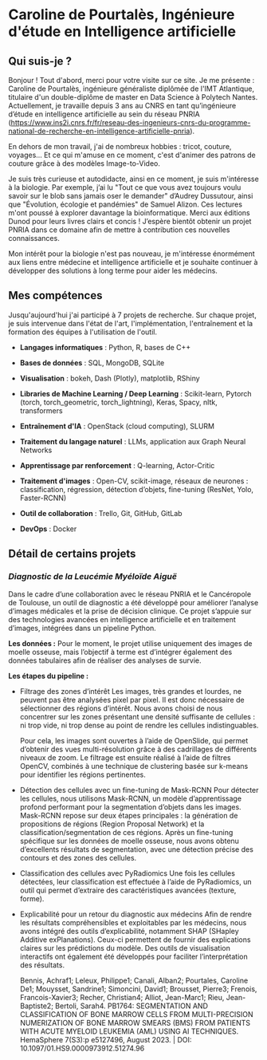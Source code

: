 # Caroline de Pourtalès, Ingénieure d'étude en Intelligence artificielle

## Qui suis-je ? 

Bonjour !
Tout d'abord, merci pour votre visite sur ce site. Je me présente : Caroline de Pourtalès, ingénieure généraliste diplômée de l'IMT Atlantique, titulaire d'un double-diplôme de master en Data Science à Polytech Nantes. Actuellement, je travaille depuis 3 ans au CNRS en tant qu’ingénieure d’étude en intelligence artificielle au sein du réseau PNRIA (https://www.ins2i.cnrs.fr/fr/reseau-des-ingenieurs-cnrs-du-programme-national-de-recherche-en-intelligence-artificielle-pnria).

En dehors de mon travail, j'ai de nombreux hobbies : tricot, couture, voyages... Et ce qui m'amuse en ce moment, c'est d'animer des patrons de couture grâce à des modèles Image-to-Video. 

Je suis très curieuse et autodidacte, ainsi en ce moment, je suis m'intéresse à la biologie. Par exemple, j’ai lu "Tout ce que vous avez toujours voulu savoir sur le blob sans jamais oser le demander" d’Audrey Dussutour, ainsi que "Évolution, écologie et pandémies" de Samuel Alizon. Ces lectures m'ont poussé à explorer davantage la bioinformatique. Merci aux éditions Dunod pour leurs livres clairs et concis ! J’espère bientôt obtenir un projet PNRIA dans ce domaine afin de mettre à contribution ces nouvelles connaissances.

Mon intérêt pour la biologie n'est pas nouveau, je m'intéresse énormément aux liens entre médecine et intelligence artificielle et je souhaite continuer à développer des solutions à long terme pour aider les médecins. 

## Mes compétences

Jusqu'aujourd'hui j'ai participé à 7 projets de recherche. Sur chaque projet, je suis intervenue dans l'état de l'art, l'implémentation, l'entraînement et la formation des équipes à l'utilisation de l'outil.

- **Langages informatiques** : Python, R, bases de C++  
- **Bases de données** : SQL, MongoDB, SQLite  
- **Visualisation** : bokeh, Dash (Plotly), matplotlib, RShiny  

- **Libraries de Machine Learning / Deep Learning** : Scikit-learn, Pytorch (torch, torch_geometric, torch_lightning), Keras, Spacy, nltk, transformers  
- **Entraînement d'IA** : OpenStack (cloud computing), SLURM  
- **Traitement du langage naturel** : LLMs, application aux Graph Neural Networks  
- **Apprentissage par renforcement** : Q-learning, Actor-Critic  
- **Traitement d'images** : Open-CV, scikit-image, réseaux de neurones : classification, régression, détection d’objets, fine-tuning (ResNet, Yolo, Faster-RCNN)  

- **Outil de collaboration** : Trello, Git, GitHub, GitLab  
- **DevOps** : Docker  

## Détail de certains projets

### *Diagnostic de la Leucémie Myéloïde Aiguë* 

Dans le cadre d’une collaboration avec le réseau PNRIA et le Cancéropole de Toulouse, un outil de diagnostic a été développé pour améliorer l’analyse d’images médicales et la prise de décision clinique. Ce projet s’appuie sur des technologies avancées en intelligence artificielle et en traitement d’images, intégrées dans un pipeline Python.


**Les données :**
Pour le moment, le projet utilise uniquement des images de moelle osseuse, mais l’objectif à terme est d’intégrer également des données tabulaires afin de réaliser des analyses de survie.


**Les étapes du pipeline :**
- Filtrage des zones d’intérêt
    Les images, très grandes et lourdes, ne peuvent pas être analysées pixel par pixel. Il est donc nécessaire de sélectionner des régions d’intérêt. Nous avons choisi de nous concentrer sur les zones présentant une densité suffisante de cellules : ni trop vide, ni trop dense au point de rendre les cellules indistinguables.

    Pour cela, les images sont ouvertes à l’aide de OpenSlide, qui permet d’obtenir des vues multi-résolution grâce à des cadrillages de différents niveaux de zoom. Le filtrage est ensuite réalisé à l’aide de filtres OpenCV, combinés à une technique de clustering basée sur k-means pour identifier les régions pertinentes.

- Détection des cellules avec un fine-tuning de Mask-RCNN
    Pour détecter les cellules, nous utilisons Mask-RCNN, un modèle d’apprentissage profond performant pour la segmentation d’objets dans les images. Mask-RCNN repose sur deux étapes principales : la génération de propositions de régions (Region Proposal Network) et la classification/segmentation de ces régions. Après un fine-tuning spécifique sur les données de moelle osseuse, nous avons obtenu d’excellents résultats de segmentation, avec une détection précise des contours et des zones des cellules.

- Classification des cellules avec PyRadiomics
    Une fois les cellules détectées, leur classification est effectuée à l’aide de PyRadiomics, un outil qui permet d’extraire des caractéristiques avancées (texture, forme). 

- Explicabilité pour un retour du diagnostic aux médecins
    Afin de rendre les résultats compréhensibles et exploitables par les médecins, nous avons intégré des outils d’explicabilité, notamment SHAP (SHapley Additive exPlanations). Ceux-ci permettent de fournir des explications claires sur les prédictions du modèle. Des outils de visualisation interactifs ont également été développés pour faciliter l’interprétation des résultats.


  Bennis, Achraf1; Leleux, Philippe1; Canali, Alban2; Pourtales, Caroline De1; Mouysset, Sandrine1; Simoncini, David1; Brousset, Pierre3; Frenois, Francois-Xavier3; Recher, Christian4; Alliot, Jean-Marc1; Rieu, Jean-Baptiste2; Bertoli, Sarah4. PB1764: SEGMENTATION AND CLASSIFICATION OF BONE MARROW CELLS FROM MULTI-PRECISION NUMERIZATION OF BONE MARROW SMEARS (BMS) FROM PATIENTS WITH ACUTE MYELOID LEUKEMIA (AML) USING AI TECHNIQUES. HemaSphere 7(S3):p e5127496, August 2023. | DOI: 10.1097/01.HS9.0000973912.51274.96
  
